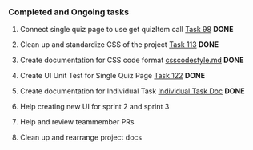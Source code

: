 ### Completed and Ongoing tasks

1. Connect single quiz page to use get quizItem call [Task 98](https://github.com/MUN-COMP6905/project-eteam/issues/98) **DONE**

2. Clean up and standardize CSS of the project [Task 113](https://github.com/MUN-COMP6905/project-eteam/issues/113) **DONE**

3. Create documentation for CSS code format [csscodestyle.md](csscodestyle.md) **DONE**

4. Create UI Unit Test for Single Quiz Page [Task 122](https://github.com/MUN-COMP6905/project-eteam/issues/122) **DONE**

5. Create documentation for Individual Task [Individual Task Doc](/doc/individual_submission/sprint%202/trangv_code_task_doc.md) **DONE**

6. Help creating new UI for sprint 2 and sprint 3

7. Help and review teammember PRs

8. Clean up and rearrange project docs